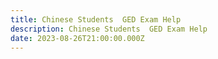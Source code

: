 ```yaml
---
title: Chinese Students  GED Exam Help
description: Chinese Students  GED Exam Help
date: 2023-08-26T21:00:00.000Z
---
```


